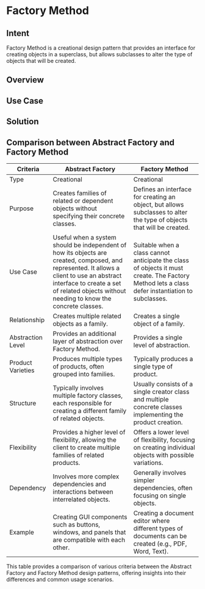 # Factory Method
## Intent
Factory Method is a creational design pattern that provides an interface for creating objects in a superclass, 
but allows subclasses to alter the type of objects that will be created.

## Overview
## Use Case
## Solution

## Comparison between Abstract Factory and Factory Method
| Criteria          | Abstract Factory                                                                                                                                                                                                                       | Factory Method                                                                                                                                  |
|-------------------|----------------------------------------------------------------------------------------------------------------------------------------------------------------------------------------------------------------------------------------|-------------------------------------------------------------------------------------------------------------------------------------------------|
| Type              | Creational                                                                                                                                                                                                                             | Creational                                                                                                                                      |
| Purpose           | Creates families of related or dependent objects without specifying their concrete classes.                                                                                                                                            | Defines an interface for creating an object, but allows subclasses to alter the type of objects that will be created.                           |
| Use Case          | Useful when a system should be independent of how its objects are created, composed, and represented. It allows a client to use an abstract interface to create a set of related objects without needing to know the concrete classes. | Suitable when a class cannot anticipate the class of objects it must create. The Factory Method lets a class defer instantiation to subclasses. |
| Relationship      | Creates multiple related objects as a family.                                                                                                                                                                                          | Creates a single object of a family.                                                                                                            |
| Abstraction Level | Provides an additional layer of abstraction over Factory Method.                                                                                                                                                                       | Provides a single level of abstraction.                                                                                                         |
| Product Varieties | Produces multiple types of products, often grouped into families.                                                                                                                                                                      | Typically produces a single type of product.                                                                                                    |
| Structure         | Typically involves multiple factory classes, each responsible for creating a different family of related objects.                                                                                                                      | Usually consists of a single creator class and multiple concrete classes implementing the product creation.                                     |
| Flexibility       | Provides a higher level of flexibility, allowing the client to create multiple families of related products.                                                                                                                           | Offers a lower level of flexibility, focusing on creating individual objects with possible variations.                                          |
| Dependency        | Involves more complex dependencies and interactions between interrelated objects.                                                                                                                                                      | Generally involves simpler dependencies, often focusing on single objects.                                                                      |
| Example           | Creating GUI components such as buttons, windows, and panels that are compatible with each other.                                                                                                                                      | Creating a document editor where different types of documents can be created (e.g., PDF, Word, Text).                                           |

This table provides a comparison of various criteria between the Abstract Factory and Factory Method design patterns, offering insights into their differences and common usage scenarios.
